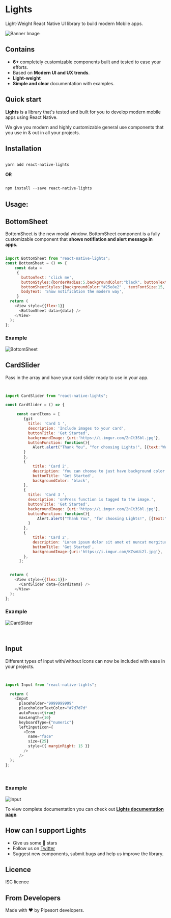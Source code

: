 
# **Lights**

Light-Weight React Native UI library to build modern Mobile apps.

![Banner Image](https://raw.githubusercontent.com/pipesort/react-native-lights/master/assets/fonts/Images/banner1.png?token=AM2TYJEBLCX32EDQXX7KX326K2C3Q)

## Contains

+ **6+** completely customizable components built and tested to ease your efforts.
+ Based on **Modern UI and UX trends**.
+ **Light-weight**
+ **Simple and clear** documentation with examples.

## Quick start

**Lights** is a library that's tested and built for you to develop modern mobile apps using React Native.

We give you modern and highly customizable general use components that you use in & out in all your projects.

## Installation

```javascript

yarn add react-native-lights

```

**OR**

```javascript

npm install --save react-native-lights

```
## Usage:

## BottomSheet

BottomSheet is the new modal window. BottomSheet component is a fully customizable component that **shows notifiation and alert message in apps.**

```javascript

import BottomSheet from "react-native-lights";
const BottomSheet = () => {
    const data =
     {
       buttonText: 'click me',
       buttonStyles:{borderRadius:5,backgroundColor:"black", buttonTextColor:"white"},
       bottomSheetStyles:{backgroundColor:"#25e8e2" , textFontSize:15, textColor:"white"},
       bodyText: 'Show notification the modern way',  
     }
  return (
    <View style={{flex:1}}
      <BottomSheet data={data} />
    </View>
  );
};

```

### Example

![BottomSheet](https://raw.githubusercontent.com/pipesort/react-native-lights/master/assets/fonts/Images/croppedbottomsheet.gif?token=AM2TYJHC2KH6BPCU3KULQWS6K2A6I)

## CardSlider

Pass in the array and have your card slider ready to use in your app.


```javascript


import CardSlider from "react-native-lights";

const CardSlider = () => {

     const cardItems = [
        {git
          title: 'Card 1 ',
          description: 'Include images to your card',
          buttonTitle: 'Get Started',
          backgroundImage: {uri:'https://i.imgur.com/2nCt3Sbl.jpg'},
          buttonFunction: function(){
            Alert.alert("Thank You", "for choosing Lights!", [{text:"Welcome"}])
        }
        },
        {
            title: 'Card 2',
            description: 'You can choose to just have background color',
            buttonTitle: 'Get Started',
            backgroundColor: 'black',
        },
        {
          title: 'Card 3 ',
          description: 'onPress function is tagged to the image.',
          buttonTitle: 'Get Started',
          backgroundImage: {uri:'https://i.imgur.com/2nCt3Sbl.jpg'},
          buttonFunction: function(){
              Alert.alert("Thank You", "for choosing Lights!", [{text:"Welcome"}])
          }
        },
        {
            title: 'Card 2',
            description: 'Lorem ipsum dolor sit amet et nuncat mergitur',
            buttonTitle: 'Get Started',
            backgroundImage:{uri:'https://i.imgur.com/KZsmUi2l.jpg'},
        },
      ];


  return (
    <View style={{flex:1}}>
      <CardSlider data={cardItems} />
    </View>
  );
};

```

### Example

![CardSlider](https://raw.githubusercontent.com/pipesort/react-native-lights/master/assets/fonts/Images/croppedcardslidernewGif.gif?token=AM2TYJGXB5AXMEVTRSVDSL26K2BAK)

<br />

## Input

Different types of input with/without Icons can now be included with ease in your projects.

```javascript


import Input from "react-native-lights";

  return (
    <Input
      placeholder="9999999999"
      placeholderTextColor="#7d7d7d"
      autoFocus={true}
      maxLength={10}
      keyboardType={"numeric"}
      leftInputIcon={
        <Icon
          name="face"
          size={25}
          style={{ marginRight: 15 }}
        />
      />
  );
};

```

<br />

### Example

![Input](https://raw.githubusercontent.com/pipesort/react-native-lights/master/assets/fonts/Images/croppedInputImage.jpg?token=AM2TYJATLAEIOJ4NN3XMRPC6K2BDO)

To view complete documentation you can check out **[Lights documentation page](https://pipesort.github.io/1000lights-website/gettingStarted)**.

## How can I support Lights

+ Give us some :star2: stars 
+ Follow us on [Twitter](https://twitter.com/pipesort)
+ Suggest new components, submit bugs and help us improve the library.

## Licence

ISC licence

## From Developers

Made with :heart: by Pipesort developers.

 



